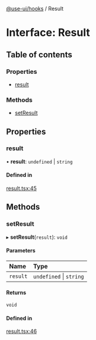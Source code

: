 [@use-ui/hooks](../README.md) / Result

# Interface: Result

## Table of contents

### Properties

- [result](Result.md#result)

### Methods

- [setResult](Result.md#setresult)

## Properties

### result

• **result**: `undefined` \| `string`

#### Defined in

[result.tsx:45](https://github.com/vasyas/use-ui-hooks/blob/228e17b/src/result.tsx#L45)

## Methods

### setResult

▸ **setResult**(`result`): `void`

#### Parameters

| Name | Type |
| :------ | :------ |
| `result` | `undefined` \| `string` |

#### Returns

`void`

#### Defined in

[result.tsx:46](https://github.com/vasyas/use-ui-hooks/blob/228e17b/src/result.tsx#L46)

